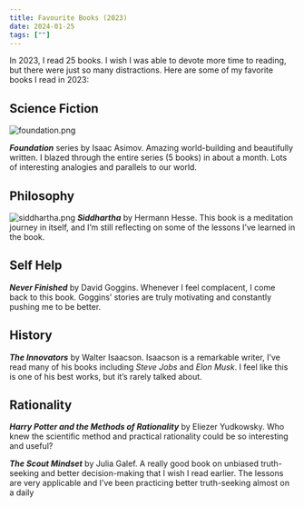 ```yaml
---
title: Favourite Books (2023)  
date: 2024-01-25
tags: [""]
---
```


In 2023, I read 25 books. I wish I was able to devote more time to reading, but there were just so many distractions. Here are some of my favorite books I read in 2023:

## Science Fiction

![foundation.png](/images/posts/foundation.png)

**_Foundation_** series by Isaac Asimov. Amazing world-building and beautifully written. I blazed through the entire series (5 books) in about a month. Lots of interesting analogies and parallels to our world.

## Philosophy
![siddhartha.png](/images/posts/siddhartha.png)
**_Siddhartha_** by Hermann Hesse. This book is a meditation journey in itself, and I’m still reflecting on some of the lessons I’ve learned in the book.

## Self Help
**_Never Finished_** by David Goggins. Whenever I feel complacent, I come back to this book. Goggins’ stories are truly motivating and constantly pushing me to be better.

## History
**_The Innovators_** by Walter Isaacson. Isaacson is a remarkable writer, I’ve read many of his books including _Steve Jobs_ and _Elon Musk_. I feel like this is one of his best works, but it’s rarely talked about.

## Rationality
**_Harry Potter and the Methods of Rationality_** by Eliezer Yudkowsky. Who knew the scientific method and practical rationality could be so interesting and useful?

**_The Scout Mindset_** by Julia Galef. A really good book on unbiased truth-seeking and better decision-making that I wish I read earlier. The lessons are very applicable and I’ve been practicing better truth-seeking almost on a daily
